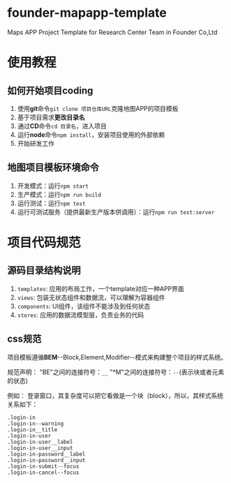 # founder-mapapp-template

Maps APP Project Template for Research Center Team in Founder Co,Ltd


# 使用教程

## 如何开始项目coding
1. 使用**git**命令`git clone 项目仓库URL`克隆地图APP的项目模板
2. 基于项目需求**更改目录名**
3. 通过**CD**命令`cd 目录名`，进入项目
4. 运行**node**命令`npm install`，安装项目使用的外部依赖
5. 开始研发工作

## 地图项目模板环境命令
1. 开发模式：运行`npm start`
2. 生产模式：运行`npm run build`
3. 运行测试：运行`npm test`
4. 运行可测试服务（提供最新生产版本供调用）：运行`npm run test:server`

# 项目代码规范

## 源码目录结构说明
1. `templates`: 应用的布局工作，一个template对应一种APP界面
2. `views`: 包装无状态组件和数据流，可以理解为容器组件
3. `components`: UI组件，该组件不能涉及到任何状态
4. `stores`: 应用的数据流模型层，负责业务的代码

## css规范
项目模板遵循**BEM**--Block,Element,Modifier--模式来构建整个项目的样式系统。

规范声明：
"BE"之间的连接符号：`__`
"*M"之间的连接符号：`--`(表示块或者元素的状态)

例如：
登录窗口，其复杂度可以把它看做是一个块（block），所以，其样式系统关系如下：
```
.login-in
.login-in--warning
.login-in__title
.login-in-user
.login-in-user__label
.login-in-user__input
.login-in-password__label
.login-in-password__input
.login-in-submit--focus
.login-in-cancel--focus
```



